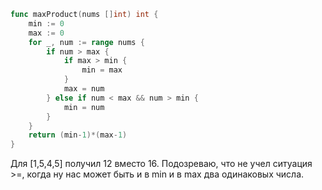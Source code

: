 ```go
func maxProduct(nums []int) int {
    min := 0
    max := 0
    for _, num := range nums {
        if num > max {
            if max > min {
                min = max
            }
            max = num
        } else if num < max && num > min {
            min = num
        }
    }
    return (min-1)*(max-1)
}
```

Для [1,5,4,5] получил 12 вместо 16. Подозреваю, что не учел ситуация >=, когда ну нас может быть и в min и в max два одинаковых числа.